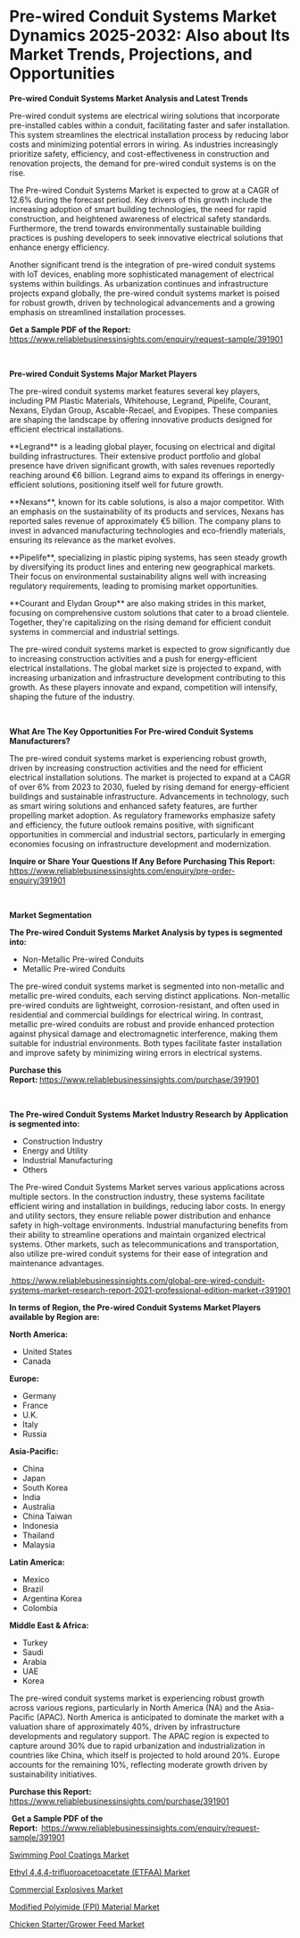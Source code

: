 <p><h1>Pre-wired Conduit Systems Market Dynamics 2025-2032: Also about Its Market Trends, Projections, and Opportunities</h1></p><p><strong>Pre-wired Conduit Systems Market Analysis and Latest Trends</strong></p>
<p><p>Pre-wired conduit systems are electrical wiring solutions that incorporate pre-installed cables within a conduit, facilitating faster and safer installation. This system streamlines the electrical installation process by reducing labor costs and minimizing potential errors in wiring. As industries increasingly prioritize safety, efficiency, and cost-effectiveness in construction and renovation projects, the demand for pre-wired conduit systems is on the rise.</p><p>The Pre-wired Conduit Systems Market is expected to grow at a CAGR of 12.6% during the forecast period. Key drivers of this growth include the increasing adoption of smart building technologies, the need for rapid construction, and heightened awareness of electrical safety standards. Furthermore, the trend towards environmentally sustainable building practices is pushing developers to seek innovative electrical solutions that enhance energy efficiency.</p><p>Another significant trend is the integration of pre-wired conduit systems with IoT devices, enabling more sophisticated management of electrical systems within buildings. As urbanization continues and infrastructure projects expand globally, the pre-wired conduit systems market is poised for robust growth, driven by technological advancements and a growing emphasis on streamlined installation processes.</p></p>
<p><strong>Get a Sample PDF of the Report:&nbsp;</strong> <a href="https://www.reliablebusinessinsights.com/enquiry/request-sample/391901?utm_campaign=57&utm_medium=2&utm_source=Github&utm_content=ia&utm_term=29032025&utm_id=pre-wired-conduit-systems">https://www.reliablebusinessinsights.com/enquiry/request-sample/391901</a></p>
<p>&nbsp;</p>
<p><strong>Pre-wired Conduit Systems Major Market Players</strong></p>
<p><p>The pre-wired conduit systems market features several key players, including PM Plastic Materials, Whitehouse, Legrand, Pipelife, Courant, Nexans, Elydan Group, Ascable-Recael, and Evopipes. These companies are shaping the landscape by offering innovative products designed for efficient electrical installations.</p><p>**Legrand** is a leading global player, focusing on electrical and digital building infrastructures. Their extensive product portfolio and global presence have driven significant growth, with sales revenues reportedly reaching around €6 billion. Legrand aims to expand its offerings in energy-efficient solutions, positioning itself well for future growth.</p><p>**Nexans**, known for its cable solutions, is also a major competitor. With an emphasis on the sustainability of its products and services, Nexans has reported sales revenue of approximately €5 billion. The company plans to invest in advanced manufacturing technologies and eco-friendly materials, ensuring its relevance as the market evolves.</p><p>**Pipelife**, specializing in plastic piping systems, has seen steady growth by diversifying its product lines and entering new geographical markets. Their focus on environmental sustainability aligns well with increasing regulatory requirements, leading to promising market opportunities.</p><p>**Courant and Elydan Group** are also making strides in this market, focusing on comprehensive custom solutions that cater to a broad clientele. Together, they're capitalizing on the rising demand for efficient conduit systems in commercial and industrial settings.</p><p>The pre-wired conduit systems market is expected to grow significantly due to increasing construction activities and a push for energy-efficient electrical installations. The global market size is projected to expand, with increasing urbanization and infrastructure development contributing to this growth. As these players innovate and expand, competition will intensify, shaping the future of the industry.</p></p>
<p>&nbsp;</p>
<p><strong>What Are The Key Opportunities For Pre-wired Conduit Systems Manufacturers?</strong></p>
<p><p>The pre-wired conduit systems market is experiencing robust growth, driven by increasing construction activities and the need for efficient electrical installation solutions. The market is projected to expand at a CAGR of over 6% from 2023 to 2030, fueled by rising demand for energy-efficient buildings and sustainable infrastructure. Advancements in technology, such as smart wiring solutions and enhanced safety features, are further propelling market adoption. As regulatory frameworks emphasize safety and efficiency, the future outlook remains positive, with significant opportunities in commercial and industrial sectors, particularly in emerging economies focusing on infrastructure development and modernization.</p></p>
<p><strong>Inquire or Share Your Questions If Any Before Purchasing This Report:</strong> <a href="https://www.reliablebusinessinsights.com/enquiry/pre-order-enquiry/391901?utm_campaign=57&utm_medium=2&utm_source=Github&utm_content=ia&utm_term=29032025&utm_id=pre-wired-conduit-systems">https://www.reliablebusinessinsights.com/enquiry/pre-order-enquiry/391901</a></p>
<p>&nbsp;</p>
<p><strong>Market Segmentation</strong></p>
<p><strong>The Pre-wired Conduit Systems Market Analysis by types is segmented into:</strong></p>
<p><ul><li>Non-Metallic Pre-wired Conduits</li><li>Metallic Pre-wired Conduits</li></ul></p>
<p><p>The pre-wired conduit systems market is segmented into non-metallic and metallic pre-wired conduits, each serving distinct applications. Non-metallic pre-wired conduits are lightweight, corrosion-resistant, and often used in residential and commercial buildings for electrical wiring. In contrast, metallic pre-wired conduits are robust and provide enhanced protection against physical damage and electromagnetic interference, making them suitable for industrial environments. Both types facilitate faster installation and improve safety by minimizing wiring errors in electrical systems.</p></p>
<p><strong>Purchase this Report:&nbsp;</strong><a href="https://www.reliablebusinessinsights.com/purchase/391901?utm_campaign=57&utm_medium=2&utm_source=Github&utm_content=ia&utm_term=29032025&utm_id=pre-wired-conduit-systems">https://www.reliablebusinessinsights.com/purchase/391901</a></p>
<p>&nbsp;</p>
<p><strong>The Pre-wired Conduit Systems Market Industry Research by Application is segmented into:</strong></p>
<p><ul><li>Construction Industry</li><li>Energy and Utility</li><li>Industrial Manufacturing</li><li>Others</li></ul></p>
<p><p>The Pre-wired Conduit Systems Market serves various applications across multiple sectors. In the construction industry, these systems facilitate efficient wiring and installation in buildings, reducing labor costs. In energy and utility sectors, they ensure reliable power distribution and enhance safety in high-voltage environments. Industrial manufacturing benefits from their ability to streamline operations and maintain organized electrical systems. Other markets, such as telecommunications and transportation, also utilize pre-wired conduit systems for their ease of integration and maintenance advantages.</p></p>
<p><a href="https://www.reliablebusinessinsights.com/global-pre-wired-conduit-systems-market-research-report-2021-professional-edition-market-r391901?utm_campaign=57&utm_medium=2&utm_source=Github&utm_content=ia&utm_term=29032025&utm_id=pre-wired-conduit-systems">&nbsp;https://www.reliablebusinessinsights.com/global-pre-wired-conduit-systems-market-research-report-2021-professional-edition-market-r391901</a></p>
<p><strong>In terms of Region, the Pre-wired Conduit Systems Market Players available by Region are:</strong></p>
<p>
    <p> <strong> North America: </strong>
        <ul>
            <li>United States</li>
            <li>Canada</li>
        </ul>
        </p> 
    <p> <strong> Europe: </strong>
        <ul>
            <li>Germany</li>
            <li>France</li>
            <li>U.K.</li>
            <li>Italy</li>
            <li>Russia</li>
        </ul>
        </p> 
    <p> <strong> Asia-Pacific: </strong>
        <ul>
            <li>China</li>
            <li>Japan</li>
            <li>South Korea</li>
            <li>India</li>
            <li>Australia</li>
            <li>China Taiwan</li>
            <li>Indonesia</li>
            <li>Thailand</li>
            <li>Malaysia</li>
        </ul>
        </p> 
    <p> <strong> Latin America: </strong>
        <ul>
            <li>Mexico</li>
            <li>Brazil</li>
            <li>Argentina Korea</li>
            <li>Colombia</li>
        </ul>
        </p> 
    <p> <strong> Middle East & Africa: </strong>
        <ul>
            <li>Turkey</li>
            <li>Saudi</li>
            <li>Arabia</li>
            <li>UAE</li>
            <li>Korea</li>
        </ul>
    </p>
    </p>
<p><p>The pre-wired conduit systems market is experiencing robust growth across various regions, particularly in North America (NA) and the Asia-Pacific (APAC). North America is anticipated to dominate the market with a valuation share of approximately 40%, driven by infrastructure developments and regulatory support. The APAC region is expected to capture around 30% due to rapid urbanization and industrialization in countries like China, which itself is projected to hold around 20%. Europe accounts for the remaining 10%, reflecting moderate growth driven by sustainability initiatives.</p></p>
<p><strong>Purchase this Report: </strong><a href="https://www.reliablebusinessinsights.com/purchase/391901?utm_campaign=57&utm_medium=2&utm_source=Github&utm_content=ia&utm_term=29032025&utm_id=pre-wired-conduit-systems">https://www.reliablebusinessinsights.com/purchase/391901</a></p>
<p>&nbsp;<strong>Get a Sample PDF of the Report:&nbsp;&nbsp;</strong><a href="https://www.reliablebusinessinsights.com/enquiry/request-sample/391901?utm_campaign=57&utm_medium=2&utm_source=Github&utm_content=ia&utm_term=29032025&utm_id=pre-wired-conduit-systems">https://www.reliablebusinessinsights.com/enquiry/request-sample/391901</a></p>
<p><strong></strong></p>
<p><p><a href="https://github.com/siriocooch4a/Market-Research-Report-List-1/blob/main/swimming-pool-coatings-market.md?utm_campaign=57&utm_medium=2&utm_source=Github&utm_content=ia&utm_term=29032025&utm_id=pre-wired-conduit-systems">Swimming Pool Coatings Market</a></p><p><a href="https://github.com/pllahoithana9/Market-Research-Report-List-1/blob/main/ethyl-444-trifluoroacetoacetate-etfaa-market.md?utm_campaign=57&utm_medium=2&utm_source=Github&utm_content=ia&utm_term=29032025&utm_id=pre-wired-conduit-systems">Ethyl 4,4,4-trifluoroacetoacetate (ETFAA) Market</a></p><p><a href="https://github.com/sakuniniray98/Market-Research-Report-List-1/blob/main/commercial-explosives-market.md?utm_campaign=57&utm_medium=2&utm_source=Github&utm_content=ia&utm_term=29032025&utm_id=pre-wired-conduit-systems">Commercial Explosives Market</a></p><p><a href="https://github.com/snakewaduddx/Market-Research-Report-List-1/blob/main/modified-polyimide-fpi-material-market.md?utm_campaign=57&utm_medium=2&utm_source=Github&utm_content=ia&utm_term=29032025&utm_id=pre-wired-conduit-systems">Modified Polyimide (FPI) Material Market</a></p><p><a href="https://github.com/zeyddaddo4/Market-Research-Report-List-1/blob/main/chicken-startergrower-feed-market.md?utm_campaign=57&utm_medium=2&utm_source=Github&utm_content=ia&utm_term=29032025&utm_id=pre-wired-conduit-systems">Chicken Starter/Grower Feed Market</a></p></p>